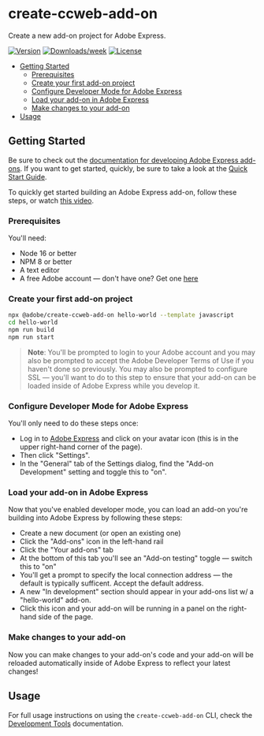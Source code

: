 # create-ccweb-add-on

Create a new add-on project for Adobe Express.

[![Version](https://img.shields.io/npm/v/@adobe/create-ccweb-add-on.svg)](https://npmjs.org/package/@adobe/create-ccweb-add-on)
[![Downloads/week](https://img.shields.io/npm/dw/@adobe/create-ccweb-add-on.svg)](https://npmjs.org/package/@adobe/create-ccweb-add-on)
[![License](https://img.shields.io/badge/License-MIT-blue.svg)](https://opensource.org/license/mit)

<!-- toc -->

-   [Getting Started](#getting-started)
    -   [Prerequisites](#prerequisites)
    -   [Create your first add-on project](#create-your-first-add-on-project)
    -   [Configure Developer Mode for Adobe Express](#configure-developer-mode-for-adobe-express)
    -   [Load your add-on in Adobe Express](#load-your-add-on-in-adobe-express)
    -   [Make changes to your add-on](#make-changes-to-your-add-on)
-   [Usage](#usage)
<!-- tocstop -->

## Getting Started

Be sure to check out the [documentation for developing Adobe Express add-ons](https://developer.adobe.com/express/add-ons/). If you want to get started, quickly, be sure to take a look at the [Quick Start Guide](https://developer.adobe.com/express/add-ons/docs/guides/getting_started/quickstart/).

To quickly get started building an Adobe Express add-on, follow these steps, or watch [this video](https://www.youtube.com/watch?v=kSq4ykQGOdo).

### Prerequisites

You'll need:

-   Node 16 or better
-   NPM 8 or better
-   A text editor
-   A free Adobe account — don't have one? Get one [here](https://www.adobe.com/express/)

### Create your first add-on project

```sh
npx @adobe/create-ccweb-add-on hello-world --template javascript
cd hello-world
npm run build
npm run start
```

> **Note**: You'll be prompted to login to your Adobe account and you may also be prompted to accept the Adobe Developer Terms of Use if you haven't done so previously. You may also be prompted to configure SSL — you'll want to do to this step to ensure that your add-on can be loaded inside of Adobe Express while you develop it.

### Configure Developer Mode for Adobe Express

You'll only need to do these steps once:

-   Log in to [Adobe Express](https://new.express.adobe.com) and click on your avatar icon (this is in the upper right-hand corner of the page).
-   Then click "Settings".
-   In the "General" tab of the Settings dialog, find the "Add-on Development" setting and toggle this to "on".

### Load your add-on in Adobe Express

Now that you've enabled developer mode, you can load an add-on you're building into Adobe Express by following these steps:

-   Create a new document (or open an existing one)
-   Click the "Add-ons" icon in the left-hand rail
-   Click the "Your add-ons" tab
-   At the bottom of this tab you'll see an "Add-on testing" toggle — switch this to "on"
-   You'll get a prompt to specify the local connection address — the default is typically sufficent. Accept the default address.
-   A new "In development" section should appear in your add-ons list w/ a "hello-world" add-on.
-   Click this icon and your add-on will be running in a panel on the right-hand side of the page.

### Make changes to your add-on

Now you can make changes to your add-on's code and your add-on will be reloaded automatically inside of Adobe Express to reflect your latest changes!

## Usage

For full usage instructions on using the `create-ccweb-add-on` CLI, check the [Development Tools](https://developer.adobe.com/express/add-ons/docs/guides/getting_started/dev_tooling/) documentation.
